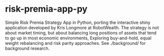 # risk-premia-app-py
Simple Risk Premia Strategy App in Python, porting the interactive shiny application developed by Kris Longmore at RobotWealth.
The strategy is not about market timing, but about balancing long positions of assets that tend to go up in most economic environments, Exploring buy-and-hold, equal weight rebalancing and risk parity approaches. See ./background/ for background research. 
